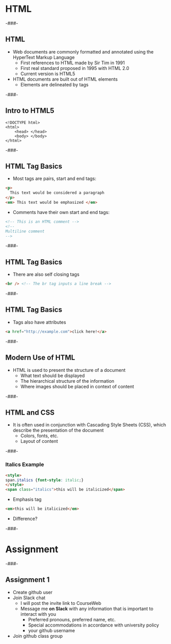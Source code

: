 # HTML

-###-

## HTML

* Web documents are commonly formatted and annotated using the HyperText Markup Language
    * First references to HTML made by Sir Tim in 1991
    * First real standard proposed in 1995 with HTML 2.0
    * Current version is HTML5
* HTML documents are built out of HTML elements
    * Elements are delineated by tags

-###-

## Intro to HTML5

    <!DOCTYPE html>
    <html>
        <head> </head>
        <body> </body>
    </html>

-###-

## HTML Tag Basics

* Most tags are pairs, start and end tags:
    
```html
<p> 
  This text would be considered a paragraph
</p>
<em> This text would be emphasized </em>
```

* Comments have their own start and end tags:

```html
<!-- This is an HTML comment --> 
<!--
Multiline comment
-->
```

-###-

## HTML Tag Basics

* There are also self closing tags
    
```html
<br /> <!-- The br tag inputs a line break -->
```

-###-

## HTML Tag Basics

* Tags also have attributes
    
```html
<a href="http://example.com">click here!</a>
```

-###-

## Modern Use of HTML

* HTML is used to present the structure of a document
    * What text should be displayed
    * The hierarchical structure of the information
    * Where images should be placed in context of content

-###-

## HTML and CSS

* It is often used in conjunction with Cascading Style Sheets (CSS), which describe the presentation of the document
    * Colors, fonts, etc.
    * Layout of content

-###-

### Italics Example

```html
<style>
span.italics {font-style: italic;}
</style>
<span class="italics">this will be italicized</span>
```

* Emphasis tag
    
```html
<em>this will be italicized</em>
```

* Difference? <!-- .element: class="fragment current-visible" -->

-###-

# Assignment

-###-

## Assignment 1

* Create github user
* Join Slack chat
    * I will post the invite link to CourseWeb
    * Message me **on Slack** with any information that is important to interact with you
        * Preferred pronouns, preferred name, etc.
        * Special accommodations in accordance with university policy
        * your github username
* Join github class group
